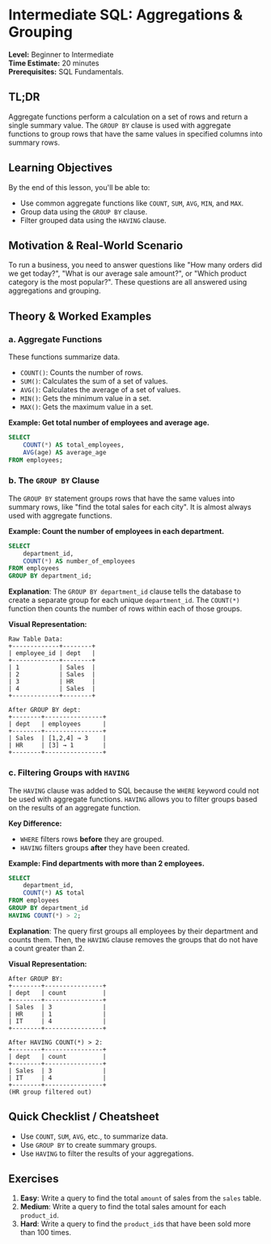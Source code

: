 # Intermediate SQL: Aggregations & Grouping

**Level:** Beginner to Intermediate  
**Time Estimate:** 20 minutes  
**Prerequisites:** SQL Fundamentals.

## TL;DR
Aggregate functions perform a calculation on a set of rows and return a single summary value. The `GROUP BY` clause is used with aggregate functions to group rows that have the same values in specified columns into summary rows.

## Learning Objectives
By the end of this lesson, you'll be able to:
- Use common aggregate functions like `COUNT`, `SUM`, `AVG`, `MIN`, and `MAX`.
- Group data using the `GROUP BY` clause.
- Filter grouped data using the `HAVING` clause.

## Motivation & Real-World Scenario
To run a business, you need to answer questions like "How many orders did we get today?", "What is our average sale amount?", or "Which product category is the most popular?". These questions are all answered using aggregations and grouping.

## Theory & Worked Examples

### a. Aggregate Functions
These functions summarize data.

- `COUNT()`: Counts the number of rows.
- `SUM()`: Calculates the sum of a set of values.
- `AVG()`: Calculates the average of a set of values.
- `MIN()`: Gets the minimum value in a set.
- `MAX()`: Gets the maximum value in a set.

**Example: Get total number of employees and average age.**
```sql
SELECT 
    COUNT(*) AS total_employees,
    AVG(age) AS average_age
FROM employees;
```

### b. The `GROUP BY` Clause
The `GROUP BY` statement groups rows that have the same values into summary rows, like "find the total sales for each city". It is almost always used with aggregate functions.

**Example: Count the number of employees in each department.**
```sql
SELECT 
    department_id, 
    COUNT(*) AS number_of_employees
FROM employees
GROUP BY department_id;
```
**Explanation**: The `GROUP BY department_id` clause tells the database to create a separate group for each unique `department_id`. The `COUNT(*)` function then counts the number of rows within each of those groups.

**Visual Representation:**
```
Raw Table Data:
+-------------+--------+
| employee_id | dept   |
+-------------+--------+
| 1           | Sales  |
| 2           | Sales  |
| 3           | HR     |
| 4           | Sales  |
+-------------+--------+

After GROUP BY dept:
+--------+----------------+
| dept   | employees      |
+--------+----------------+
| Sales  | [1,2,4] → 3    |
| HR     | [3] → 1        |
+--------+----------------+
```

### c. Filtering Groups with `HAVING`

The `HAVING` clause was added to SQL because the `WHERE` keyword could not be used with aggregate functions. `HAVING` allows you to filter groups based on the results of an aggregate function.

**Key Difference:**
- `WHERE` filters rows **before** they are grouped.
- `HAVING` filters groups **after** they have been created.

**Example: Find departments with more than 2 employees.**
```sql
SELECT 
    department_id, 
    COUNT(*) AS total
FROM employees
GROUP BY department_id
HAVING COUNT(*) > 2;
```
**Explanation**: The query first groups all employees by their department and counts them. Then, the `HAVING` clause removes the groups that do not have a count greater than 2.

**Visual Representation:**
```
After GROUP BY:
+--------+----------------+
| dept   | count          |
+--------+----------------+
| Sales  | 3              |
| HR     | 1              |
| IT     | 4              |
+--------+----------------+

After HAVING COUNT(*) > 2:
+--------+----------------+
| dept   | count          |
+--------+----------------+
| Sales  | 3              |
| IT     | 4              |
+--------+----------------+
(HR group filtered out)
```

## Quick Checklist / Cheatsheet
- Use `COUNT`, `SUM`, `AVG`, etc., to summarize data.
- Use `GROUP BY` to create summary groups.
- Use `HAVING` to filter the results of your aggregations.

## Exercises
1.  **Easy**: Write a query to find the total `amount` of sales from the `sales` table.
2.  **Medium**: Write a query to find the total sales amount for each `product_id`.
3.  **Hard**: Write a query to find the `product_id`s that have been sold more than 100 times.
